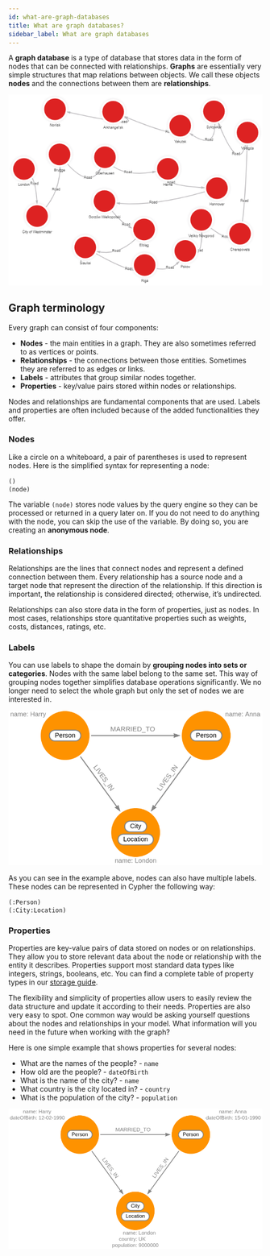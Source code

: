 ```yaml
---
id: what-are-graph-databases
title: What are graph databases?
sidebar_label: What are graph databases
---
```


A **graph database** is a type of database that stores data in the form of nodes
that can be connected with relationships. **Graphs** are essentially very simple
structures that map relations between objects. We call these objects **nodes**
and the connections between them are **relationships**.

![graph-database-example](data/graph-databases/graph-database-example.png)

## Graph terminology 
Every graph can consist of four components: 

* **Nodes** - the main entities in a graph. They are also sometimes referred to
  as vertices or points. 
* **Relationships** - the connections between those entities. Sometimes they are
  referred to as edges or links.
* **Labels** - attributes that group similar nodes together.
* **Properties** - key/value pairs stored within nodes or relationships.

Nodes and relationships are fundamental components that are used. Labels and
properties are often included because of the added functionalities they offer. 

### Nodes

Like a circle on a whiteboard, a pair of parentheses is used to represent nodes.
Here is the simplified syntax for representing a node:

```cypher
()
(node)
```

The variable `(node)` stores node values by the query engine so they can be
processed or returned in a query later on.  If you do not need to do anything
with the node, you can skip the use of the variable. By doing so, you are
creating an **anonymous node**.

### Relationships

Relationships are the lines that connect nodes and represent a defined
connection between them. Every relationship has a source node and a target node
that represent the direction of the relationship. If this direction is
important, the relationship is considered directed; otherwise, it’s undirected.

Relationships can also store data in the form of properties, just as nodes. In
most cases, relationships store quantitative properties such as weights, costs,
distances, ratings, etc.

### Labels

You can use labels to shape the domain by **grouping nodes into sets or
categories**. Nodes with the same label belong to the same set. This way of
grouping nodes together simplifies database operations significantly. We no
longer need to select the whole graph but only the set of nodes we are
interested in.

![labels-example](data/graph-databases/labels-example.png)

As you can see in the example above, nodes can also have multiple labels. These
nodes can be represented in Cypher the following way:

```cypher
(:Person)
(:City:Location)
```
### Properties

Properties are key-value pairs of data stored on nodes or on relationships. They
allow you to store relevant data about the node or relationship with the entity
it describes. Properties support most standard data types like integers,
strings, booleans, etc. You can find a complete table of property types in our
[storage guide](/memgraph/under-the-hood/storage#properties).

The flexibility and simplicity of properties allow users to easily review the
data structure and update it according to their needs. Properties are also very
easy to spot. One common way would be asking yourself questions about the nodes
and relationships in your model. What information will you need in the future
when working with the graph?

Here is one simple example that shows properties for several nodes:

* What are the names of the people? - `name`
* How old are the people? - `dateOfBirth`
* What is the name of the city? - `name`
* What country is the city located in? - `country`
* What is the population of the city? - `population`

![properties-example](data/graph-databases/properties-example.png)
